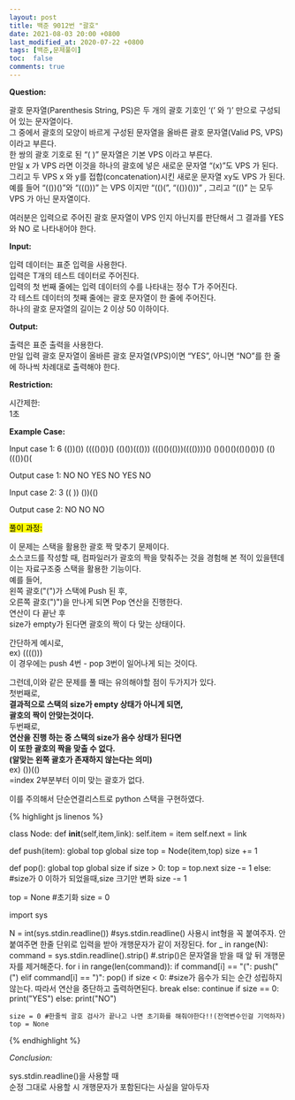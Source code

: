 ```yaml
---
layout: post
title: 백준 9012번 "괄호"
date: 2021-08-03 20:00 +0800
last_modified_at: 2020-07-22 +0800
tags: [백준,문제풀이]
toc:  false
comments: true
---
```

<strong>Question:</strong>

괄호 문자열(Parenthesis String, PS)은 두 개의 괄호 기호인 ‘(’ 와 ‘)’ 만으로 구성되어 있는 문자열이다.<br>
그 중에서 괄호의 모양이 바르게 구성된 문자열을 올바른 괄호 문자열(Valid PS, VPS)이라고 부른다.<br>
한 쌍의 괄호 기호로 된 “( )” 문자열은 기본 VPS 이라고 부른다.<br>
만일 x 가 VPS 라면 이것을 하나의 괄호에 넣은 새로운 문자열 “(x)”도 VPS 가 된다.<br>
그리고 두 VPS x 와 y를 접합(concatenation)시킨 새로운 문자열 xy도 VPS 가 된다.<br>
예를 들어 “(())()”와 “((()))” 는 VPS 이지만 “(()(”, “(())()))” , 그리고 “(()” 는 모두 VPS 가 아닌 문자열이다. 

여러분은 입력으로 주어진 괄호 문자열이 VPS 인지 아닌지를 판단해서 그 결과를 YES 와 NO 로 나타내어야 한다. 



<strong>Input:</strong>

입력 데이터는 표준 입력을 사용한다.<br>
입력은 T개의 테스트 데이터로 주어진다.<br>
입력의 첫 번째 줄에는 입력 데이터의 수를 나타내는 정수 T가 주어진다.<br>
각 테스트 데이터의 첫째 줄에는 괄호 문자열이 한 줄에 주어진다.<br> 
하나의 괄호 문자열의 길이는 2 이상 50 이하이다.<br> 

<strong>Output:</strong>

출력은 표준 출력을 사용한다.<br> 
만일 입력 괄호 문자열이 올바른 괄호 문자열(VPS)이면 “YES”, 아니면 “NO”를 한 줄에 하나씩 차례대로 출력해야 한다. 

<strong>Restriction:</strong>

시간제한:<br>
1초

<strong>Example Case:</strong>

Input case 1: 
6
(())())
(((()())()
(()())((()))
((()()(()))(((())))()
()()()()(()()())()
(()((())()(

Output case 1:
NO
NO
YES
NO
YES
NO

Input case 2:
3
((
))
())(()

Output case 2:
NO
NO
NO


<mark>풀이 과정:</mark>

이 문제는 스택을 활용한 괄호 짝 맞추기 문제이다.<br>
소스코드를 작성할 때, 컴파일러가 괄호의 짝을 맞춰주는 것을 경험해 본 적이 있을텐데<br>
이는 자료구조중 스택을 활용한 기능이다.<br>
예를 들어,<br>
왼쪽 괄호("(")가 스택에 Push 된 후,<br>
오른쪽 괄호(")")을 만나게 되면 Pop 연산을 진행한다.<br>
연산이 다 끝난 후<br>
size가 empty가 된다면 괄호의 짝이 다 맞는 상태이다.

간단하게 예시로,<br>
ex) (((()))<br>
이 경우에는 push 4번 - pop 3번이 일어나게 되는 것이다.

그런데,이와 같은 문제를 풀 때는 유의해야할 점이 두가지가 있다.<br>
첫번째로,<br>
<strong>결과적으로 스택의 size가 empty 상태가 아니게 되면,<br>
괄호의 짝이 안맞는것이다.<br> </strong>
두번째로,<br>
<strong>연산을 진행 하는 중 스택의 size가 음수 상태가 된다면<br>
이 또한 괄호의 짝을 맞출 수 없다.<br>
(알맞는 왼쪽 괄호가 존재하지 않는다는 의미)<br> </strong>
ex) ())(()<br> 
=index 2부분부터 이미 맞는 괄호가 없다.

이를 주의해서 단순연결리스트로 python 스택을 구현하였다.

{% highlight js linenos %}

class Node:
    def __init__(self,item,link):
        self.item = item
        self.next = link

def push(item):
    global top
    global size
    top = Node(item,top)
    size += 1

def pop():
    global top
    global size
    if size > 0: 
        top = top.next
        size -= 1
    else: #size가 0 이하가 되었을때,size 크기만 변화
        size -= 1

top = None #초기화
size = 0

import sys

N = int(sys.stdin.readline()) #sys.stdin.readline() 사용시 int형을 꼭 붙여주자. 안붙여주면 한줄 단위로 입력을 받아 개행문자가 같이 저장된다.
for _ in range(N):
    command = sys.stdin.readline().strip() #.strip()은 문자열을 받을 때 앞 뒤 개행문자를 제거해준다.
    for i in range(len(command)):
        if command[i] == "(":
            push("(")
        elif command[i] == ")":
            pop()
            if size < 0: #size가 음수가 되는 순간 성립하지 않는다. 따라서 연산을 중단하고 출력하면된다.
                break
        else:
            continue
    if size == 0:
        print("YES")
    else:
        print("NO")
        
    size = 0 #한줄씩 괄호 검사가 끝나고 나면 초기화를 해줘야한다!!(전역변수인걸 기억하자)
    top = None 

{% endhighlight %}

<em>Conclusion:</em>

sys.stdin.readline()을 사용할 때<br>
순정 그대로 사용할 시 개행문자가 포함된다는 사실을 알아두자